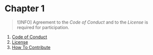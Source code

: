 # Chapter 1

> ![INFO]
> Agreement to
>   the _Code of Conduct_ and to
>   the _License_
> is required for participation.

1. [Code of Conduct](./CODE_OF_CONDUCT.md)
2. [License](./LICENSE.md)
3. [How To Contribute](./CONSTRIBUTION.md)
